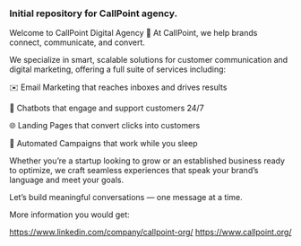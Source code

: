 ### Initial repository for CallPoint agency.

Welcome to CallPoint Digital Agency 🚀
At CallPoint, we help brands connect, communicate, and convert.

We specialize in smart, scalable solutions for customer communication and digital marketing, offering a full suite of services including:

✉️ Email Marketing that reaches inboxes and drives results

🤖 Chatbots that engage and support customers 24/7

🌐 Landing Pages that convert clicks into customers

🔁 Automated Campaigns that work while you sleep

Whether you’re a startup looking to grow or an established business ready to optimize, we craft seamless experiences that speak your brand’s language and meet your goals.

Let’s build meaningful conversations — one message at a time.

More information you would get:

https://www.linkedin.com/company/callpoint-org/
https://www.callpoint.org/

